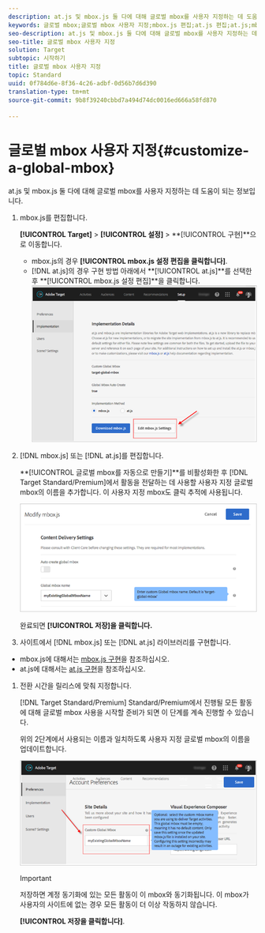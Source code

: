 ```yaml
---
description: at.js 및 mbox.js 둘 다에 대해 글로벌 mbox를 사용자 지정하는 데 도움이 되는 정보입니다.
keywords: 글로벌 mbox;글로벌 mbox 사용자 지정;mbox.js 편집;at.js 편집;at.js;mbox.js 구현;at.js 구현
seo-description: at.js 및 mbox.js 둘 다에 대해 글로벌 mbox를 사용자 지정하는 데 도움이 되는 정보입니다.
seo-title: 글로벌 mbox 사용자 지정
solution: Target
subtopic: 시작하기
title: 글로벌 mbox 사용자 지정
topic: Standard
uuid: 0f784d6e-8f36-4c26-adbf-0d56b7d6d390
translation-type: tm+mt
source-git-commit: 9b8f39240cbbd7a494d74dc0016ed666a58fd870

---
```



# 글로벌 mbox 사용자 지정{#customize-a-global-mbox}

at.js 및 mbox.js 둘 다에 대해 글로벌 mbox를 사용자 지정하는 데 도움이 되는 정보입니다.

1. mbox.js를 편집합니다.

   **[!UICONTROL Target]** &gt; **[!UICONTROL 설정]** &gt; **[!UICONTROL 구현]**으로 이동합니다.

   * mbox.js의 경우 **[!UICONTROL mbox.js 설정 편집을 클릭합니다]**.
   * [!DNL at.js]의 경우 구현 방법 아래에서 **[!UICONTROL at.js]**를 선택한 후 **[!UICONTROL mbox.js 설정 편집]**을 클릭합니다.
   ![](assets/step-1-edit-mboxjs.png)

1. [!DNL mbox.js] 또는 [!DNL at.js]를 편집합니다.

   **[!UICONTROL 글로벌 mbox를 자동으로 만들기]**를 비활성화한 후 [!DNL Target Standard/Premium]에서 활동을 전달하는 데 사용할 사용자 지정 글로벌 mbox의 이름을 추가합니다. 이 사용자 지정 mbox도 클릭 추적에 사용됩니다.

   ![](assets/step-2-edit-mboxjs-or-atjs.png)

   완료되면 **[!UICONTROL 저장]을 클릭합니다.**
1. 사이트에서 [!DNL mbox.js] 또는 [!DNL at.js] 라이브러리를 구현합니다.

* mbox.js에 대해서는 [mbox.js 구현](../../../../c-implementing-target/c-implementing-target-for-client-side-web/t-mbox-download/mbox-download.md#task_4EAE26BB84FD4E1D858F411AEDF4B420)을 참조하십시오.
* at.js에 대해서는 [at.js 구현](../../../../c-implementing-target/c-implementing-target-for-client-side-web/t-mbox-download/c-target-atjs-implementation/target-atjs-implementation.md#concept_8AC8D169E02944B1A547A0CAD97EAC17)을 참조하십시오.

1. 전환 시간을 릴리스에 맞춰 지정합니다.

   [!DNL Target Standard/Premium] Standard/Premium에서 진행될 모든 활동에 대해 글로벌 mbox 사용을 시작할 준비가 되면 이 단계를 계속 진행할 수 있습니다.

   위의 2단계에서 사용되는 이름과 일치하도록 사용자 지정 글로벌 mbox의 이름을 업데이트합니다.

   ![](assets/step-4-time-the-transition-with-your-release.png)

   >[!IMPORTANT]
   >
   >저장하면 계정 동기화에 있는 모든 활동이 이 mbox와 동기화됩니다. 이 mbox가 사용자의 사이트에 없는 경우 모든 활동이 더 이상 작동하지 않습니다.

   **[!UICONTROL 저장을 클릭합니다]**.
